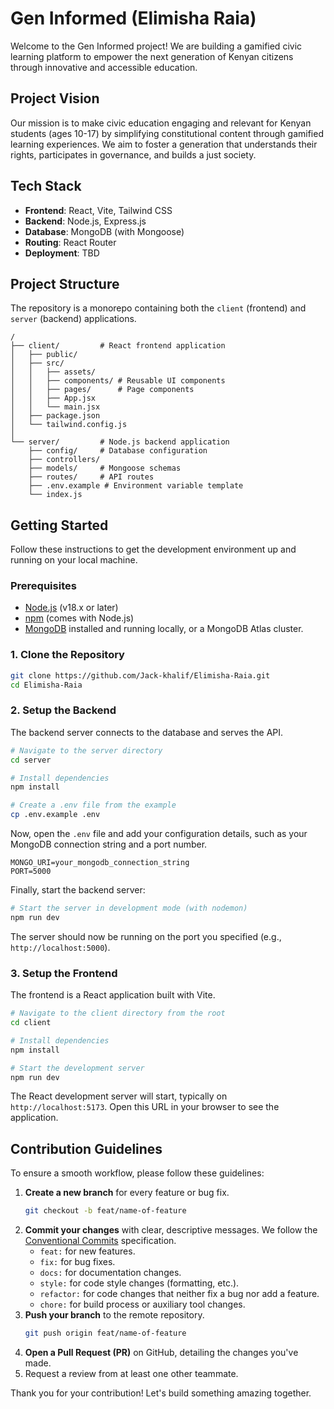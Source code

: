 # Gen Informed (Elimisha Raia)

Welcome to the Gen Informed project! We are building a gamified civic learning platform to empower the next generation of Kenyan citizens through innovative and accessible education.

## Project Vision

Our mission is to make civic education engaging and relevant for Kenyan students (ages 10-17) by simplifying constitutional content through gamified learning experiences. We aim to foster a generation that understands their rights, participates in governance, and builds a just society.

## Tech Stack

-   **Frontend**: React, Vite, Tailwind CSS
-   **Backend**: Node.js, Express.js
-   **Database**: MongoDB (with Mongoose)
-   **Routing**: React Router
-   **Deployment**: TBD

## Project Structure

The repository is a monorepo containing both the `client` (frontend) and `server` (backend) applications.

```
/
├── client/         # React frontend application
│   ├── public/
│   ├── src/
│   │   ├── assets/
│   │   ├── components/ # Reusable UI components
│   │   ├── pages/      # Page components
│   │   ├── App.jsx
│   │   └── main.jsx
│   ├── package.json
│   └── tailwind.config.js
│
└── server/         # Node.js backend application
    ├── config/     # Database configuration
    ├── controllers/
    ├── models/     # Mongoose schemas
    ├── routes/     # API routes
    ├── .env.example # Environment variable template
    └── index.js
```

## Getting Started

Follow these instructions to get the development environment up and running on your local machine.

### Prerequisites

-   [Node.js](https://nodejs.org/) (v18.x or later)
-   [npm](https://www.npmjs.com/) (comes with Node.js)
-   [MongoDB](https://www.mongodb.com/try/download/community) installed and running locally, or a MongoDB Atlas cluster.

### 1. Clone the Repository

```bash
git clone https://github.com/Jack-khalif/Elimisha-Raia.git
cd Elimisha-Raia
```

### 2. Setup the Backend

The backend server connects to the database and serves the API.

```bash
# Navigate to the server directory
cd server

# Install dependencies
npm install

# Create a .env file from the example
cp .env.example .env
```

Now, open the `.env` file and add your configuration details, such as your MongoDB connection string and a port number.

```env
MONGO_URI=your_mongodb_connection_string
PORT=5000
```

Finally, start the backend server:

```bash
# Start the server in development mode (with nodemon)
npm run dev
```

The server should now be running on the port you specified (e.g., `http://localhost:5000`).

### 3. Setup the Frontend

The frontend is a React application built with Vite.

```bash
# Navigate to the client directory from the root
cd client

# Install dependencies
npm install

# Start the development server
npm run dev
```

The React development server will start, typically on `http://localhost:5173`. Open this URL in your browser to see the application.

## Contribution Guidelines

To ensure a smooth workflow, please follow these guidelines:

1.  **Create a new branch** for every feature or bug fix.
    ```bash
    git checkout -b feat/name-of-feature
    ```
2.  **Commit your changes** with clear, descriptive messages. We follow the [Conventional Commits](https://www.conventionalcommits.org/en/v1.0.0/) specification.
    -   `feat:` for new features.
    -   `fix:` for bug fixes.
    -   `docs:` for documentation changes.
    -   `style:` for code style changes (formatting, etc.).
    -   `refactor:` for code changes that neither fix a bug nor add a feature.
    -   `chore:` for build process or auxiliary tool changes.
3.  **Push your branch** to the remote repository.
    ```bash
    git push origin feat/name-of-feature
    ```
4.  **Open a Pull Request (PR)** on GitHub, detailing the changes you've made.
5.  Request a review from at least one other teammate.

Thank you for your contribution! Let's build something amazing together.